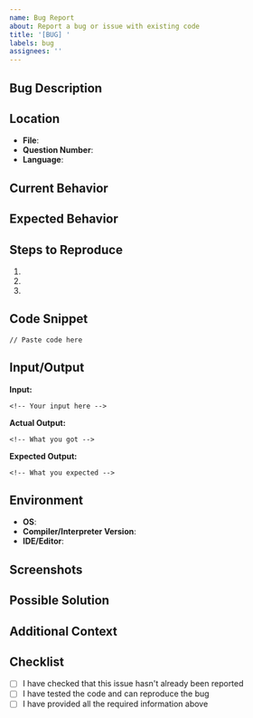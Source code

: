 ```yaml
---
name: Bug Report
about: Report a bug or issue with existing code
title: '[BUG] '
labels: bug
assignees: ''
---
```


## Bug Description
<!-- A clear and concise description of what the bug is -->


## Location
<!-- Where did you find the bug? -->
- **File**: <!-- e.g., Python/q15_leap_year.py -->
- **Question Number**: <!-- e.g., Q15 -->
- **Language**: <!-- e.g., Python -->

## Current Behavior
<!-- Describe what currently happens when you run the code -->


## Expected Behavior
<!-- Describe what should happen instead -->


## Steps to Reproduce
<!-- Provide detailed steps to reproduce the bug -->
1. 
2. 
3. 

## Code Snippet
<!-- If applicable, paste the problematic code here -->
```language
// Paste code here
```

## Input/Output
<!-- If applicable, provide the input and output -->
**Input:**
```
<!-- Your input here -->
```

**Actual Output:**
```
<!-- What you got -->
```

**Expected Output:**
```
<!-- What you expected -->
```

## Environment
<!-- Please complete the following information -->
- **OS**: <!-- e.g., Windows 10, macOS 13, Ubuntu 22.04 -->
- **Compiler/Interpreter Version**: <!-- e.g., Python 3.11, GCC 11.2, Java 17 -->
- **IDE/Editor**: <!-- e.g., VS Code, PyCharm, Terminal -->

## Screenshots
<!-- If applicable, add screenshots to help explain the problem -->


## Possible Solution
<!-- If you have suggestions on how to fix the bug, please share them here -->


## Additional Context
<!-- Add any other context about the problem here -->


## Checklist
- [ ] I have checked that this issue hasn't already been reported
- [ ] I have tested the code and can reproduce the bug
- [ ] I have provided all the required information above